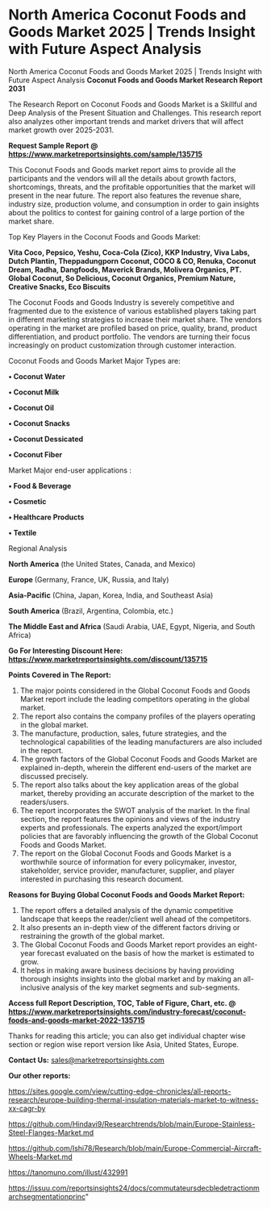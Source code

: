 # North America Coconut Foods and Goods Market 2025 | Trends Insight with Future Aspect Analysis
North America Coconut Foods and Goods Market 2025 | Trends Insight with Future Aspect Analysis
<strong>Coconut Foods and Goods Market Research Report 2031</strong>

The Research Report on Coconut Foods and Goods Market is a Skillful and Deep Analysis of the Present Situation and Challenges. This research report also analyzes other important trends and market drivers that will affect market growth over 2025-2031.

<strong>Request Sample Report @ <a href=https://www.marketreportsinsights.com/sample/135715>https://www.marketreportsinsights.com/sample/135715</a></strong>

This Coconut Foods and Goods market report aims to provide all the participants and the vendors will all the details about growth factors, shortcomings, threats, and the profitable opportunities that the market will present in the near future. The report also features the revenue share, industry size, production volume, and consumption in order to gain insights about the politics to contest for gaining control of a large portion of the market share.

Top Key Players in the Coconut Foods and Goods Market:

<strong>Vita Coco, Pepsico, Yeshu, Coca-Cola (Zico), KKP Industry, Viva Labs, Dutch Plantin, Theppadungporn Coconut, COCO & CO, Renuka, Coconut Dream, Radha, Dangfoods, Maverick Brands, Molivera Organics, PT. Global Coconut, So Delicious, Coconut Organics, Premium Nature, Creative Snacks, Eco Biscuits</strong>

The Coconut Foods and Goods Industry is severely competitive and fragmented due to the existence of various established players taking part in different marketing strategies to increase their market share. The vendors operating in the market are profiled based on price, quality, brand, product differentiation, and product portfolio. The vendors are turning their focus increasingly on product customization through customer interaction.

Coconut Foods and Goods Market Major Types are:

<strong>• Coconut Water

• Coconut Milk

• Coconut Oil

• Coconut Snacks

• Coconut Dessicated

• Coconut Fiber</strong>

Market Major end-user applications :

<strong>• Food & Beverage

• Cosmetic

• Healthcare Products

• Textile</strong>

Regional Analysis

</u><strong><b>North America</b></strong> (the United States, Canada, and Mexico)

<strong><b>Europe </b></strong>(Germany, France, UK, Russia, and Italy)

<strong><b>Asia-Pacific</b></strong> (China, Japan, Korea, India, and Southeast Asia)

<strong><b>South America</b></strong> (Brazil, Argentina, Colombia, etc.)

<strong><b>The Middle East and Africa</b></strong> (Saudi Arabia, UAE, Egypt, Nigeria, and South Africa)

<strong>Go For Interesting Discount Here: <a href=https://www.marketreportsinsights.com/discount/135715>https://www.marketreportsinsights.com/discount/135715</a></strong>

<strong>Points Covered in The Report:</strong>
<ol>
  <li>The major points considered in the Global Coconut Foods and Goods Market report include the leading competitors operating in the global market.</li>
  <li>The report also contains the company profiles of the players operating in the global market.</li>
  <li>The manufacture, production, sales, future strategies, and the technological capabilities of the leading manufacturers are also included in the report.</li>
  <li>The growth factors of the Global Coconut Foods and Goods Market are explained in-depth, wherein the different end-users of the market are discussed precisely.</li>
  <li>The report also talks about the key application areas of the global market, thereby providing an accurate description of the market to the readers/users.</li>
  <li>The report incorporates the SWOT analysis of the market. In the final section, the report features the opinions and views of the industry experts and professionals. The experts analyzed the export/import policies that are favorably influencing the growth of the Global Coconut Foods and Goods Market.</li>
  <li>The report on the Global Coconut Foods and Goods Market is a worthwhile source of information for every policymaker, investor, stakeholder, service provider, manufacturer, supplier, and player interested in purchasing this research document.</li>
</ol>
<strong>Reasons for Buying Global Coconut Foods and Goods Market Report:</strong>

<ol>
  <li>The report offers a detailed analysis of the dynamic competitive landscape that keeps the reader/client well ahead of the competitors.</li>
  <li>It also presents an in-depth view of the different factors driving or restraining the growth of the global market.</li>
  <li>The Global Coconut Foods and Goods Market report provides an eight-year forecast evaluated on the basis of how the market is estimated to grow.</li>
  <li>It helps in making aware business decisions by having providing thorough insights insights into the global market and by making an all-inclusive analysis of the key market segments and sub-segments.</li>
</ol>
<strong>Access full Report Description, TOC, Table of Figure, Chart, etc. @ <a href=https://www.marketreportsinsights.com/industry-forecast/coconut-foods-and-goods-market-2022-135715>https://www.marketreportsinsights.com/industry-forecast/coconut-foods-and-goods-market-2022-135715</a></strong>


Thanks for reading this article; you can also get individual chapter wise section or region wise report version like Asia, United States, Europe.

<strong>Contact Us:</strong>
sales@marketreportsinsights.com

<strong>Our other reports:</strong>

<a href=https://sites.google.com/view/cutting-edge-chronicles/all-reports-research/europe-building-thermal-insulation-materials-market-to-witness-xx-cagr-by>https://sites.google.com/view/cutting-edge-chronicles/all-reports-research/europe-building-thermal-insulation-materials-market-to-witness-xx-cagr-by</a>

<a href=https://github.com/Hindavi9/Researchtrends/blob/main/Europe-Stainless-Steel-Flanges-Market.md>https://github.com/Hindavi9/Researchtrends/blob/main/Europe-Stainless-Steel-Flanges-Market.md</a>

<a href=https://github.com/Ishi78/Research/blob/main/Europe-Commercial-Aircraft-Wheels-Market.md>https://github.com/Ishi78/Research/blob/main/Europe-Commercial-Aircraft-Wheels-Market.md</a>

<a href=https://tanomuno.com/illust/432991>https://tanomuno.com/illust/432991</a>

<a href=https://issuu.com/reportsinsights24/docs/commutateursdecbledetractionmarchsegmentationprinc>https://issuu.com/reportsinsights24/docs/commutateursdecbledetractionmarchsegmentationprinc</a>"
